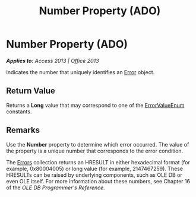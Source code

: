 ﻿---
title: Number Property (ADO)
TOCTitle: Number Property (ADO)
ms:assetid: b5103af5-356b-ec74-cd62-86e59467d491
ms:mtpsurl: https://msdn.microsoft.com/en-us/library/JJ249868(v=office.15)
ms:contentKeyID: 48547243
ms.date: 09/18/2015
mtps_version: v=office.15
---

# Number Property (ADO)


_**Applies to:** Access 2013 | Office 2013_

Indicates the number that uniquely identifies an [Error](error-object-ado.md) object.

## Return Value

Returns a **Long** value that may correspond to one of the [ErrorValueEnum](errorvalueenum.md) constants.

## Remarks

Use the **Number** property to determine which error occurred. The value of the property is a unique number that corresponds to the error condition.

The [Errors](errors-collection-ado.md) collection returns an HRESULT in either hexadecimal format (for example, 0x80004005) or long value (for example, 2147467259). These HRESULTs can be raised by underlying components, such as OLE DB or even OLE itself. For more information about these numbers, see Chapter 16 of the *OLE DB Programmer's Reference.*

